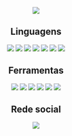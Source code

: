 
<div align="center">
<img align="center" src="https://github-readme-stats.vercel.app/api/top-langs/?username=Samuel351&langs_count=8&layout=compact&hide=shaderlab,HLSL,hack,makefile&custom_title=Linguagens%20mais%20usadas%0A" />
</div>

<h2 align="center">Linguagens</h2> 
<div align="center">
<img src="https://img.shields.io/badge/C%23-239120?style=for-the-badge&logo=c-sharp&logoColor=white">
<img src="https://img.shields.io/badge/HTML5-E34F26?style=for-the-badge&logo=html5&logoColor=white">
<img src="https://img.shields.io/badge/CSS3-1572B6?style=for-the-badge&logo=css3&logoColor=white">
<img src="https://img.shields.io/badge/C-00599C?style=for-the-badge&logo=c&logoColor=white">
<img src="https://img.shields.io/badge/PHP-777BB4?style=for-the-badge&logo=php&logoColor=white">
<img src="https://img.shields.io/badge/MySQL-00000F?style=for-the-badge&logo=mysql&logoColor=white">
<img src="https://img.shields.io/badge/Java-ED8B00?style=for-the-badge&logo=java&logoColor=white">
</div>

<h2 align="center">Ferramentas</h2> 
<div align="center">
<img src="https://img.shields.io/badge/.NET-5C2D91?style=for-the-badge&logo=.net&logoColor=white">
<img src="https://img.shields.io/badge/Visual_Studio-5C2D91?style=for-the-badge&logo=visual%20studio&logoColor=white">
<img src="https://img.shields.io/badge/Visual_Studio_Code-0078D4?style=for-the-badge&logo=visual%20studio%20code&logoColor=white">
<img src="https://img.shields.io/badge/Unity-100000?style=for-the-badge&logo=unity&logoColor=white">
<img src="https://img.shields.io/badge/Microsoft_SQL_Server-CC2927?style=for-the-badge&logo=microsoft-sql-server&logoColor=white">
<img src="https://img.shields.io/badge/Arduino-00979D?style=for-the-badge&logo=Arduino&logoColor=white">
</div>

<h2 align="center">Rede social</h2>
<div align="center">
<a href="https://www.linkedin.com/in/sscosta2003/"><img src="https://img.shields.io/badge/LinkedIn-0077B5?style=for-the-badge&logo=linkedin&logoColor=white"></a>
</div>

 
